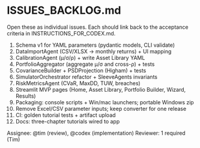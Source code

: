 # ISSUES_BACKLOG.md

Open these as individual issues. Each should link back to the acceptance criteria in INSTRUCTIONS_FOR_CODEX.md.

1. Schema v1 for YAML parameters (pydantic models, CLI validate)
2. DataImportAgent (CSV/XLSX → monthly returns) + UI mapping
3. CalibrationAgent (μ/σ/ρ) + write Asset Library YAML
4. PortfolioAggregator (aggregate μ/σ and cross-ρ) + tests
5. CovarianceBuilder + PSDProjection (Higham) + tests
6. SimulatorOrchestrator refactor + SleeveAgents invariants
7. RiskMetricsAgent (CVaR, MaxDD, TUW, breaches)
8. Streamlit MVP pages (Home, Asset Library, Portfolio Builder, Wizard, Results)
9. Packaging: console scripts + Win/mac launchers; portable Windows zip
10. Remove Excel/CSV parameter inputs; keep converter for one release
11. CI: golden tutorial tests + artifact upload
12. Docs: three-chapter tutorials wired to app

Assignee: @tim (review), @codex (implementation)
Reviewer: 1 required (Tim)
